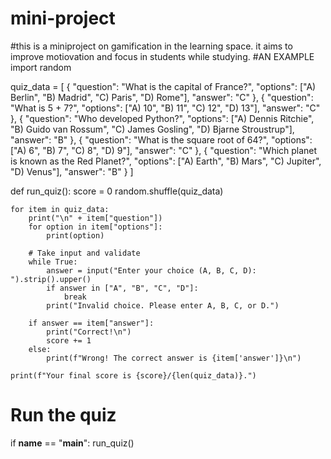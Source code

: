 # mini-project
#this is a miniproject on gamification in the learning space. it aims to improve motiovation and focus in students while studying.
#AN EXAMPLE
import random


quiz_data = [
    {
        "question": "What is the capital of France?",
        "options": ["A) Berlin", "B) Madrid", "C) Paris", "D) Rome"],
        "answer": "C"
    },
    {
        "question": "What is 5 + 7?",
        "options": ["A) 10", "B) 11", "C) 12", "D) 13"],
        "answer": "C"
    },
    {
        "question": "Who developed Python?",
        "options": ["A) Dennis Ritchie", "B) Guido van Rossum", "C) James Gosling", "D) Bjarne Stroustrup"],
        "answer": "B"
    },
    {
        "question": "What is the square root of 64?",
        "options": ["A) 6", "B) 7", "C) 8", "D) 9"],
        "answer": "C"
    },
    {
        "question": "Which planet is known as the Red Planet?",
        "options": ["A) Earth", "B) Mars", "C) Jupiter", "D) Venus"],
        "answer": "B"
    }
]


def run_quiz():
    score = 0
    random.shuffle(quiz_data) 

    for item in quiz_data:
        print("\n" + item["question"])
        for option in item["options"]:
            print(option)

        # Take input and validate
        while True:
            answer = input("Enter your choice (A, B, C, D): ").strip().upper()
            if answer in ["A", "B", "C", "D"]:
                break
            print("Invalid choice. Please enter A, B, C, or D.")

        if answer == item["answer"]:
            print("Correct!\n")
            score += 1
        else:
            print(f"Wrong! The correct answer is {item['answer']}\n")

    print(f"Your final score is {score}/{len(quiz_data)}.")


# Run the quiz
if __name__ == "__main__":
    run_quiz()

